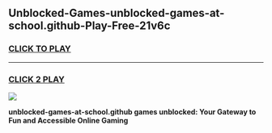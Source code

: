 
## Unblocked-Games-unblocked-games-at-school.github-Play-Free-21v6c
<h3>
<a href="https://premium76.site?title=unblocked-games-at-school.github&ref=18A1">CLICK TO PLAY</a></h3>
<hr>

<h3>
<a href="https://premium76.site?title=unblocked-games-at-school.github&ref=18A1">CLICK 2 PLAY</a>
  
</h3>

<a href="https://premium76.site?title=unblocked-games-at-school.github&ref=18A1"><img src="https://clearcache.store/games.png"></a>


**unblocked-games-at-school.github games unblocked: Your Gateway to Fun and Accessible Online Gaming**
